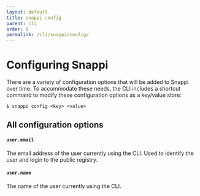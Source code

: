 ```yaml
---
layout: default
title: snappi config
parent: cli
order: 0
permalink: /cli/snappi/config/
---
```


# Configuring Snappi
There are a variety of configuration options that will be added to Snappi over time. To accommodate these needs, the 
CLI includes a shortcut command to modify these configuration options as a key/value store:

```
$ snappi config <key> <value>
```

## All configuration options

#### `user.email`
The email address of the user currently using the CLI. Used to identify the user and login to the public registry.

#### `user.name`
The name of the user currently using the CLI. 